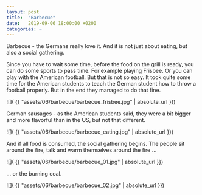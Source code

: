 ```yaml
---
layout: post
title:  "Barbecue"
date:   2019-09-06 18:00:00 +0200
categories: ~
---
```


Barbecue - the Germans really love it. And it is not just about eating, but also
a social gathering.

Since you have to wait some time, before the food on the grill is ready, you
can do some sports to pass time. For example playing Frisbee. Or you can play
with the American football. But that is not so easy. It took quite some time for
the American students to teach the German student how to throw a football
properly. But in the end they managed to do that fine.

![]( {{ "assets/06/barbecue/barbecue_frisbee.jpg" | absolute_url }})

German sausages - as the American students said, they were a bit bigger and more
flavorful than in the US, but not that different.

![]( {{ "assets/06/barbecue/barbecue_eating.jpg" | absolute_url }})

And if all food is consumed, the social gathering begins. The people sit around
the fire, talk and warm themselves around the fire ...

![]( {{ "assets/06/barbecue/barbecue_01.jpg" | absolute_url }})

... or the burning coal.

![]( {{ "assets/06/barbecue/barbecue_02.jpg" | absolute_url }})
